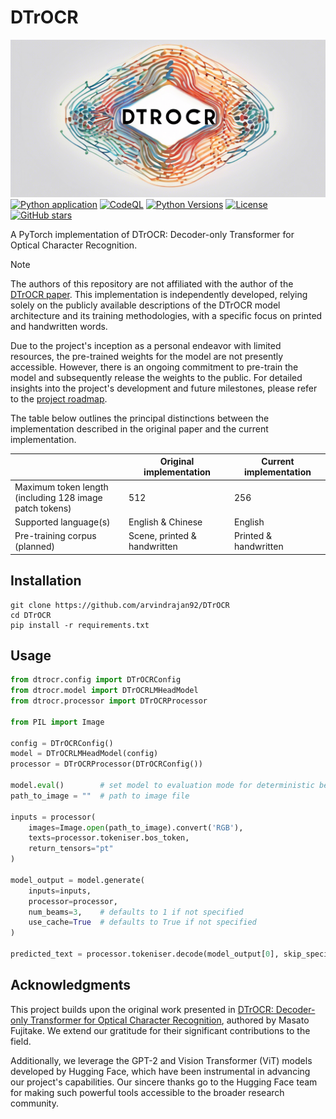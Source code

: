 # DTrOCR
![logo](logo.png)
[![Python application](https://github.com/arvindrajan92/DTrOCR/actions/workflows/python-app.yml/badge.svg)](https://github.com/arvindrajan92/DTrOCR/actions/workflows/python-app.yml)
[![CodeQL](https://github.com/arvindrajan92/DTrOCR/actions/workflows/github-code-scanning/codeql/badge.svg)](https://github.com/arvindrajan92/DTrOCR/actions/workflows/github-code-scanning/codeql)
[![Python Versions](https://img.shields.io/badge/python-3.11-blue)](https://www.python.org/downloads/)
[![License](https://img.shields.io/github/license/arvindrajan92/DTrOCR.svg)](https://github.com/arvindrajan92/DTrOCR/LICENSE)
[![GitHub stars](https://img.shields.io/github/stars/arvindrajan92/DTrOCR?style=social)](https://github.com/arvindrajan92/DTrOCR)

A PyTorch implementation of DTrOCR: Decoder-only Transformer for Optical Character Recognition.

> [!NOTE]
>
> The authors of this repository are not affiliated with the author of the [DTrOCR paper](https://doi.org/10.48550/arXiv.2308.15996). This implementation is independently developed, relying solely on the publicly available descriptions of the DTrOCR model architecture and its training methodologies, with a specific focus on printed and handwritten words.
> 
> Due to the project's inception as a personal endeavor with limited resources, the pre-trained weights for the model are not presently accessible. However, there is an ongoing commitment to pre-train the model and subsequently release the weights to the public. For detailed insights into the project's development and future milestones, please refer to the [project roadmap](https://github.com/users/arvindrajan92/projects/1).

The table below outlines the principal distinctions between the implementation described in the original paper and the current implementation.

|                                                             | Original implementation      | Current implementation |
|-------------------------------------------------------------| ---------------------------- |------------------------|
| Maximum token length<br />(including 128 image patch tokens)| 512                          | 256                    |
| Supported language(s)                                       | English & Chinese            | English                |
| Pre-training corpus (planned)                               | Scene, printed & handwritten | Printed & handwritten  |

## Installation

```shell
git clone https://github.com/arvindrajan92/DTrOCR
cd DTrOCR
pip install -r requirements.txt
```

## Usage

```python
from dtrocr.config import DTrOCRConfig
from dtrocr.model import DTrOCRLMHeadModel
from dtrocr.processor import DTrOCRProcessor

from PIL import Image

config = DTrOCRConfig()
model = DTrOCRLMHeadModel(config)
processor = DTrOCRProcessor(DTrOCRConfig())

model.eval()        # set model to evaluation mode for deterministic behaviour
path_to_image = ""  # path to image file

inputs = processor(
    images=Image.open(path_to_image).convert('RGB'),
    texts=processor.tokeniser.bos_token,
    return_tensors="pt"
)

model_output = model.generate(
    inputs=inputs, 
    processor=processor, 
    num_beams=3,    # defaults to 1 if not specified
    use_cache=True  # defaults to True if not specified
)

predicted_text = processor.tokeniser.decode(model_output[0], skip_special_tokens=True)
```
## Acknowledgments
This project builds upon the original work presented in [DTrOCR: Decoder-only Transformer for Optical Character Recognition](https://doi.org/10.48550/arXiv.2308.15996), authored by Masato Fujitake. We extend our gratitude for their significant contributions to the field.

Additionally, we leverage the GPT-2 and Vision Transformer (ViT) models developed by Hugging Face, which have been instrumental in advancing our project's capabilities. Our sincere thanks go to the Hugging Face team for making such powerful tools accessible to the broader research community.
